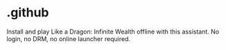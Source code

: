 # .github
Install and play Like a Dragon: Infinite Wealth offline with this assistant. No login, no DRM, no online launcher required.
